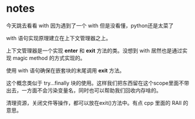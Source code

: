# notes

今天跳去看看 with 因为遇到了一个 with 但是没看懂，python还是太菜了

with 语句实现原理建立在上下文管理器之上。

上下文管理器是一个实现 __enter__ 和 __exit__ 方法的类。没想到 with 居然也是通过实现 magic method 的方式实现的。

使用 with 语句确保在嵌套块的末尾调用 __exit__ 方法。

这个概念类似于 try...finally 块的使用。这样我们把东西留在这个scope里面不带出去，一方面不会污染变量名，同时也可以帮助我们回收内存啥的。

清理资源，关闭文件等操作，都可以放在exit()方法中。有点 cpp 里面的 RAII 的意思。